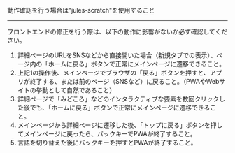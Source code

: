 動作確認を行う場合は"jules-scratch"を使用すること

---

フロントエンドの修正を行う際は、以下の動作に影響がないか必ず確認してください。

1. 詳細ページのURLをSNSなどから直接開いた場合（新規タブでの表示）、ページ内の「ホームに戻る」ボタンで正常にメインページに遷移できること。
2. 上記1の操作後、メインページでブラウザの「戻る」ボタンを押すと、アプリが終了する、または前のページ（SNSなど）に戻ること。（PWAやWebサイトの挙動として自然であること）
3. 詳細ページで「みどころ」などのインタラクティブな要素を数回クリックした後でも、「ホームに戻る」ボタンで正常にメインページに遷移できること。
4. メインページから詳細ページに遷移した後、「トップに戻る」ボタンを押してメインページに戻ったら、バックキーでPWAが終了すること。
5. 言語を切り替えた後にバックキーを押すとPWAが終了すること。
